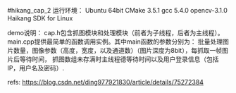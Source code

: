 #hikang_cap_2
运行环境：
Ubuntu 64bit
CMake 3.5.1
gcc 5.4.0
opencv-3.1.0
Haikang SDK for Linux

demo说明：
cap.h包含抓图模块和处理模块（前者为子线程，后者为主线程）。
main.cpp提供最简单的函数调用实例。其中main函数的参数分别为：
批量处理图片数量，图像参数（高度，宽度，以及通道数）（图片深度为8bit），每抓取一帧图片后等待时间，
抓图数组未存满时主线程德等待时间以及用户登录信息（包括IP，用户名及密码）.

refs:
https://blog.csdn.net/ding977921830/article/details/75272384
